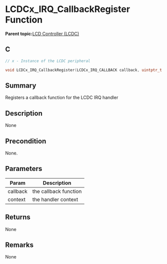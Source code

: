 # LCDCx\_IRQ\_CallbackRegister Function

**Parent topic:**[LCD Controller \(LCDC\)](GUID-6C399A67-3956-464B-9055-02C390FC3228.md)

## C

```c
// x - Instance of the LCDC peripheral

void LCDCx_IRQ_CallbackRegister(LCDCx_IRQ_CALLBACK callback, uintptr_t context);
```

## Summary

Registers a callback function for the LCDC IRQ handler

## Description

None

## Precondition

None.

## Parameters

|Param|Description|
|-----|-----------|
|callback|the callback function|
|context|the handler context|

## Returns

None

## Remarks

None

